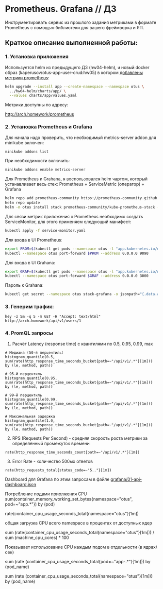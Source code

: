 # Prometheus. Grafana // ДЗ 

Инструментировать сервис из прошлого задания метриками в формате Prometheus с помощью библиотеки для вашего фреймворка и ЯП.

## Краткое описание выполненной работы: 


### 1. Установка приложения 

Используется helm из предыдущего ДЗ (hw04-helm), и новый docker образ (kaperusov/otus-app-user-crud:hw05) 
в котором [добавлены метрики prometheus](../hw04-helm/internal/prometheus.go):

```bash
helm upgrade --install app --create-namespace --namespace otus \
  ../hw04-helm/charts/app/ \
  --values charts/app/values.yaml
```

Метрики доступны по адресу:

  http://arch.homework/prometheus
  

### 2. Установка Prometheus и Grafana

Для начала надо проверить, что необходимый metrics-server addon для minikube включен:
```bash
minikube addons list
```
При необходимости включить: 
```bash
minikube addons enable metrics-server
```

Для Prometheus и Grahana, я воспользовался helm чартом, который устанавливает весь стек: Prometheus + ServiceMetric (оператор) + Grafana
```bash
helm repo add prometheus-community https://prometheus-community.github.io/helm-charts
helm repo update 
helm -n otus install stack prometheus-community/kube-prometheus-stack -f prometheus/values.yaml
```

Для связи метрик приложения к Prometheus необходимо создать ServiceMonitor, 
для этого применяем следующий манифест:
```bash
kubectl apply -f service-monitor.yaml
```

Для входа в UI Prometheus:
```bash
export PROM=$(kubectl get pods --namespace otus -l "app.kubernetes.io/name=prometheus,app.kubernetes.io/instance=stack-kube-prometheus-stac-prometheus" -o jsonpath="{.items[0].metadata.name}")
kubectl --namespace otus port-forward $PROM --address 0.0.0.0 9090
```

Для входа в UI Grahana:
```bash
export GRAF=$(kubectl get pods --namespace otus -l "app.kubernetes.io/name=grafana,app.kubernetes.io/instance=stack" -o jsonpath="{.items[0].metadata.name}")
kubectl --namespace otus port-forward $GRAF --address 0.0.0.0 3000
```

Пароль к Grahana: 
```bash
kubectl get secret --namespace otus stack-grafana -o jsonpath="{.data.admin-password}" | base64 --decode ; echo
```


### 3. Генерим трафик: 

    hey -z 5m -q 5 -m GET -H "Accept: text/html" http://arch.homework/api/v1/users/1


### 4. PromQL запросы 

1. Расчёт Latency (response time) с квантилями по 0.5, 0.95, 0.99, max

```promql
# Медиана (50-й перцентиль)
histogram_quantile(0.5, sum(rate(http_response_time_seconds_bucket{path=~"/api/v1/.*"}[1m])) by (le, method, path))

# 95-й перцентиль
histogram_quantile(0.95, sum(rate(http_response_time_seconds_bucket{path=~"/api/v1/.*"}[1m])) by (le, method, path))

# 99-й перцентиль
histogram_quantile(0.99, sum(rate(http_response_time_seconds_bucket{path=~"/api/v1/.*"}[1m])) by (le, method, path))

# Максимальная задержка
histogram_quantile(1.0, sum(rate(http_response_time_seconds_bucket{path=~"/api/v1/.*"}[1m])) by (le, method, path))
```


2. RPS (Requests Per Second) - средняя скорость роста метрики за определённый промежуток времени

```promql
rate(http_response_time_seconds_count{path=~"/api/v1/.*"}[1m])
```

3. Error Rate - количество 500ых ответов

```promql
rate(http_requests_total{status_code=~"5.."}[1m])
```

Dashboard для Grafana по этим запросам в файле [grafana/01-api-dashboard.json](grafana/01-api-dashboard.json)



Потребление подами приолжения CPU
sum(container_memory_working_set_bytes{namespace="otus", pod=~"app.*"}) by (pod)

rate(container_cpu_usage_seconds_total{namespace="otus"}[1m])


общая загрузка CPU всего namespace в процентах от доступных ядер

  sum (rate(container_cpu_usage_seconds_total{namespace="otus"}[1m])) / sum (machine_cpu_cores) * 100

Показывает использование CPU каждым подом в отдельности (в ядрах/сек)

  sum (rate (container_cpu_usage_seconds_total{pod=~"app-.*"}[1m])) by (pod_name)

  
  sum (rate (container_cpu_usage_seconds_total{namespace="otus"}[1m])) by (pod_name)